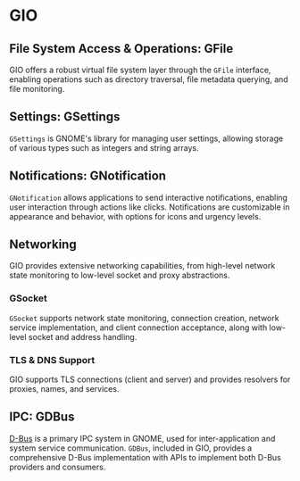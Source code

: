 # GIO

## File System Access & Operations: GFile

GIO offers a robust virtual file system layer through the `GFile` interface, enabling operations such as directory
traversal, file metadata querying, and file monitoring.

## Settings: GSettings

`GSettings` is GNOME's library for managing user settings, allowing storage of various types such as integers and string
arrays.

## Notifications: GNotification

`GNotification` allows applications to send interactive notifications, enabling user interaction through actions like
clicks. Notifications are customizable in appearance and behavior, with options for icons and urgency levels.

## Networking

GIO provides extensive networking capabilities, from high-level network state monitoring to low-level socket and proxy
abstractions.

### GSocket

`GSocket` supports network state monitoring, connection creation, network service implementation, and client connection
acceptance, along with low-level socket and address handling.

### TLS & DNS Support

GIO supports TLS connections (client and server) and provides resolvers for proxies, names, and services.

## IPC: GDBus

[D-Bus](https://www.freedesktop.org/wiki/Software/dbus/) is a primary IPC system in GNOME, used for inter-application
and system service communication. `GDBus`, included in GIO, provides a comprehensive D-Bus implementation with APIs to
implement both D-Bus providers and consumers.
